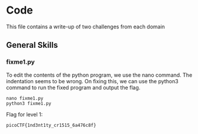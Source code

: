# Code

This file contains a write-up of two challenges from each domain

## General Skills

### fixme1.py

To edit the contents of the python program, we use the nano command. The indentation seems to be wrong. On fixing this, we can use the python3 command to run the fixed program and output the flag.

    nano fixme1.py
    python3 fixme1.py

Flag for level 1:
    
    picoCTF{1nd3nt1ty_cr1515_6a476c8f}
